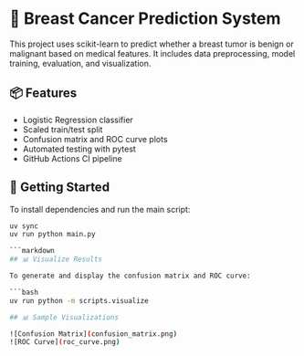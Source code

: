 # 🧠 Breast Cancer Prediction System

This project uses scikit-learn to predict whether a breast tumor is benign or malignant based on medical features. It includes data preprocessing, model training, evaluation, and visualization.

## 📦 Features
- Logistic Regression classifier
- Scaled train/test split
- Confusion matrix and ROC curve plots
- Automated testing with pytest
- GitHub Actions CI pipeline

## 🚀 Getting Started

To install dependencies and run the main script:

```bash
uv sync
uv run python main.py

```markdown
## 📊 Visualize Results

To generate and display the confusion matrix and ROC curve:

```bash
uv run python -m scripts.visualize

## 📊 Sample Visualizations

![Confusion Matrix](confusion_matrix.png)
![ROC Curve](roc_curve.png)